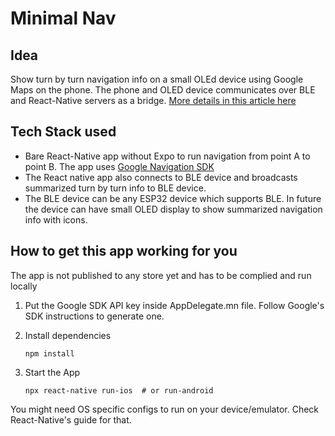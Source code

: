 # Minimal Nav

## Idea

Show turn by turn navigation info on a small OLEd device using Google Maps on the phone.
The phone and OLED device communicates over BLE and React-Native servers as a bridge.
[More details in this article here](https://medium.com/@dhruv-pandey93/turn-by-turn-navigation-on-small-displays-9ea171474095)

## Tech Stack used

- Bare React-Native app without Expo to run navigation from point A to point B. The app uses [Google Navigation SDK](https://www.npmjs.com/package/@googlemaps/react-native-navigation-sdk)
- The React native app also connects to BLE device and broadcasts summarized turn by turn info to BLE device.
- The BLE device can be any ESP32 device which supports BLE. In future the device can have small OLED display to show summarized navigation info with icons.

## How to get this app working for you

The app is not published to any store yet and has to be complied and run locally

1. Put the Google SDK API key inside AppDelegate.mn file. Follow Google's SDK instructions to generate one.

2. Install dependencies

   `npm install`

3. Start the App

   `npx react-native run-ios  # or run-android`

You might need OS specific configs to run on your device/emulator. Check React-Native's guide for that.
